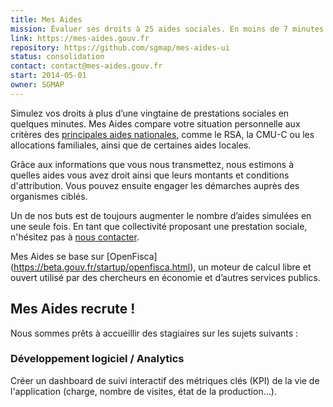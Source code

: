 ```yaml
---
title: Mes Aides
mission: Évaluer ses droits à 25 aides sociales. En moins de 7 minutes.
link: https://mes-aides.gouv.fr
repository: https://github.com/sgmap/mes-aides-ui
status: consolidation
contact: contact@mes-aides.gouv.fr
start: 2014-05-01
owner: SGMAP
---
```


Simulez vos droits à plus d’une vingtaine de prestations sociales en quelques minutes. Mes Aides compare votre situation personnelle aux critères des [principales aides nationales](https://github.com/sgmap/mes-aides-ui/wiki#les-aides-calculées), comme le RSA, la CMU-C ou les allocations familiales, ainsi que de certaines aides locales.

Grâce aux informations que vous nous transmettez, nous estimons à quelles aides vous avez droit ainsi que leurs montants et conditions d'attribution. Vous pouvez ensuite engager les démarches auprès des organismes ciblés.

Un de nos buts est de toujours augmenter le nombre d’aides simulées en une seule fois. En tant que collectivité proposant une prestation sociale, n'hésitez pas à [nous contacter](mailto:contribuer@mes-aides.gouv.fr?Ajouter+une+aide+via+beta.gouv.fr).

Mes Aides se base sur [OpenFisca] (https://beta.gouv.fr/startup/openfisca.html), un moteur de calcul libre et ouvert utilisé par des chercheurs en économie et d’autres services publics.


## Mes Aides recrute !

Nous sommes prêts à accueillir des stagiaires sur les sujets suivants :


### Développement logiciel / Analytics

Créer un dashboard de suivi interactif des métriques clés (KPI) de la vie de l'application (charge, nombre de visites, état de la production…).
